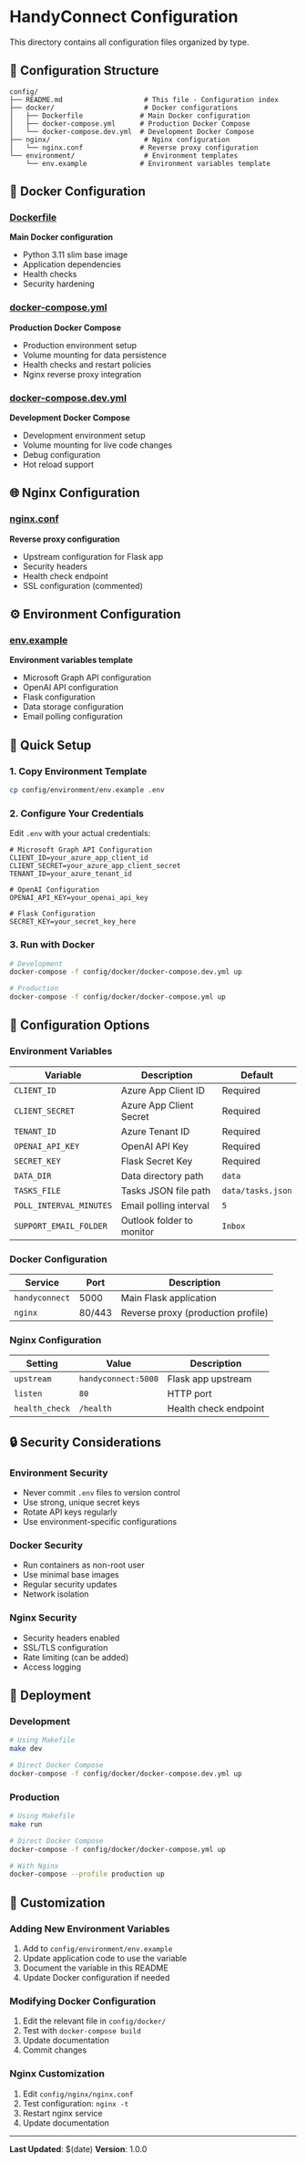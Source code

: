 # HandyConnect Configuration

This directory contains all configuration files organized by type.

## 📁 Configuration Structure

```
config/
├── README.md                    # This file - Configuration index
├── docker/                      # Docker configurations
│   ├── Dockerfile              # Main Docker configuration
│   ├── docker-compose.yml      # Production Docker Compose
│   └── docker-compose.dev.yml  # Development Docker Compose
├── nginx/                       # Nginx configuration
│   └── nginx.conf              # Reverse proxy configuration
└── environment/                 # Environment templates
    └── env.example             # Environment variables template
```

## 🐳 Docker Configuration

### [Dockerfile](docker/Dockerfile)
**Main Docker configuration**
- Python 3.11 slim base image
- Application dependencies
- Health checks
- Security hardening

### [docker-compose.yml](docker/docker-compose.yml)
**Production Docker Compose**
- Production environment setup
- Volume mounting for data persistence
- Health checks and restart policies
- Nginx reverse proxy integration

### [docker-compose.dev.yml](docker/docker-compose.dev.yml)
**Development Docker Compose**
- Development environment setup
- Volume mounting for live code changes
- Debug configuration
- Hot reload support

## 🌐 Nginx Configuration

### [nginx.conf](nginx/nginx.conf)
**Reverse proxy configuration**
- Upstream configuration for Flask app
- Security headers
- Health check endpoint
- SSL configuration (commented)

## ⚙️ Environment Configuration

### [env.example](environment/env.example)
**Environment variables template**
- Microsoft Graph API configuration
- OpenAI API configuration
- Flask configuration
- Data storage configuration
- Email polling configuration

## 🚀 Quick Setup

### 1. Copy Environment Template
```bash
cp config/environment/env.example .env
```

### 2. Configure Your Credentials
Edit `.env` with your actual credentials:
```env
# Microsoft Graph API Configuration
CLIENT_ID=your_azure_app_client_id
CLIENT_SECRET=your_azure_app_client_secret
TENANT_ID=your_azure_tenant_id

# OpenAI Configuration
OPENAI_API_KEY=your_openai_api_key

# Flask Configuration
SECRET_KEY=your_secret_key_here
```

### 3. Run with Docker
```bash
# Development
docker-compose -f config/docker/docker-compose.dev.yml up

# Production
docker-compose -f config/docker/docker-compose.yml up
```

## 🔧 Configuration Options

### Environment Variables

| Variable | Description | Default |
|----------|-------------|---------|
| `CLIENT_ID` | Azure App Client ID | Required |
| `CLIENT_SECRET` | Azure App Client Secret | Required |
| `TENANT_ID` | Azure Tenant ID | Required |
| `OPENAI_API_KEY` | OpenAI API Key | Required |
| `SECRET_KEY` | Flask Secret Key | Required |
| `DATA_DIR` | Data directory path | `data` |
| `TASKS_FILE` | Tasks JSON file path | `data/tasks.json` |
| `POLL_INTERVAL_MINUTES` | Email polling interval | `5` |
| `SUPPORT_EMAIL_FOLDER` | Outlook folder to monitor | `Inbox` |

### Docker Configuration

| Service | Port | Description |
|---------|------|-------------|
| `handyconnect` | 5000 | Main Flask application |
| `nginx` | 80/443 | Reverse proxy (production profile) |

### Nginx Configuration

| Setting | Value | Description |
|---------|-------|-------------|
| `upstream` | `handyconnect:5000` | Flask app upstream |
| `listen` | `80` | HTTP port |
| `health_check` | `/health` | Health check endpoint |

## 🔒 Security Considerations

### Environment Security
- Never commit `.env` files to version control
- Use strong, unique secret keys
- Rotate API keys regularly
- Use environment-specific configurations

### Docker Security
- Run containers as non-root user
- Use minimal base images
- Regular security updates
- Network isolation

### Nginx Security
- Security headers enabled
- SSL/TLS configuration
- Rate limiting (can be added)
- Access logging

## 🚀 Deployment

### Development
```bash
# Using Makefile
make dev

# Direct Docker Compose
docker-compose -f config/docker/docker-compose.dev.yml up
```

### Production
```bash
# Using Makefile
make run

# Direct Docker Compose
docker-compose -f config/docker/docker-compose.yml up

# With Nginx
docker-compose --profile production up
```

## 🔧 Customization

### Adding New Environment Variables
1. Add to `config/environment/env.example`
2. Update application code to use the variable
3. Document the variable in this README
4. Update Docker configuration if needed

### Modifying Docker Configuration
1. Edit the relevant file in `config/docker/`
2. Test with `docker-compose build`
3. Update documentation
4. Commit changes

### Nginx Customization
1. Edit `config/nginx/nginx.conf`
2. Test configuration: `nginx -t`
3. Restart nginx service
4. Update documentation

---

**Last Updated**: $(date)
**Version**: 1.0.0



